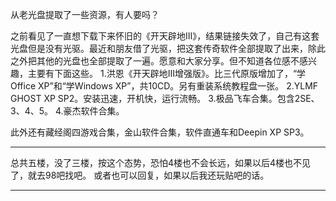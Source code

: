 从老光盘提取了一些资源，有人要吗？

之前看见了一直想下载下来怀旧的《开天辟地Ⅲ》，结果链接失效了，自己有这套光盘但是没有光驱。最近和朋友借了光驱，把这套传奇软件全部提取了出来，除此之外把其他的光盘也全部提取了一遍。愿意和大家分享。但不知道各位感不感兴趣，主要有下面这些。
1.洪恩《开天辟地Ⅲ增强版》。比三代原版增加了，“学Office XP”和“学Windows XP”，共10CD。另有重装系统教程盘一张。
2.YLMF GHOST XP SP2。安装迅速，开机快，运行流畅。
3.极品飞车合集。包含2SE、3、4、5。
4.豪杰软件合集。

此外还有藏经阁四游戏合集，金山软件合集，软件直通车和Deepin XP SP3。
***
总共五楼，没了三楼，按这个态势，恐怕4楼也不会长远，如果以后4楼也不见了，就去98吧找吧。
或者也可以回复，如果以后我还玩贴吧的话。
***
